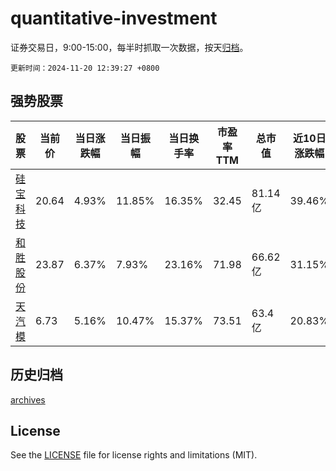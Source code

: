 # quantitative-investment

证券交易日，9:00-15:00，每半时抓取一次数据，按天[归档](archives)。

`更新时间：2024-11-20 12:39:27 +0800`

## 强势股票

|股票|当前价|当日涨跌幅|当日振幅|当日换手率|市盈率TTM|总市值|近10日涨跌幅|
|----|----|----|----|----|----|----|----|
|[硅宝科技](https://xueqiu.com/S/SZ300019)|20.64|4.93%|11.85%|16.35%|32.45|81.14亿|39.46%|
|[和胜股份](https://xueqiu.com/S/SZ002824)|23.87|6.37%|7.93%|23.16%|71.98|66.62亿|31.15%|
|[天汽模](https://xueqiu.com/S/SZ002510)|6.73|5.16%|10.47%|15.37%|73.51|63.4亿|20.83%|

## 历史归档

[archives](archives)

## License

See the [LICENSE](LICENSE) file for license rights and limitations (MIT).